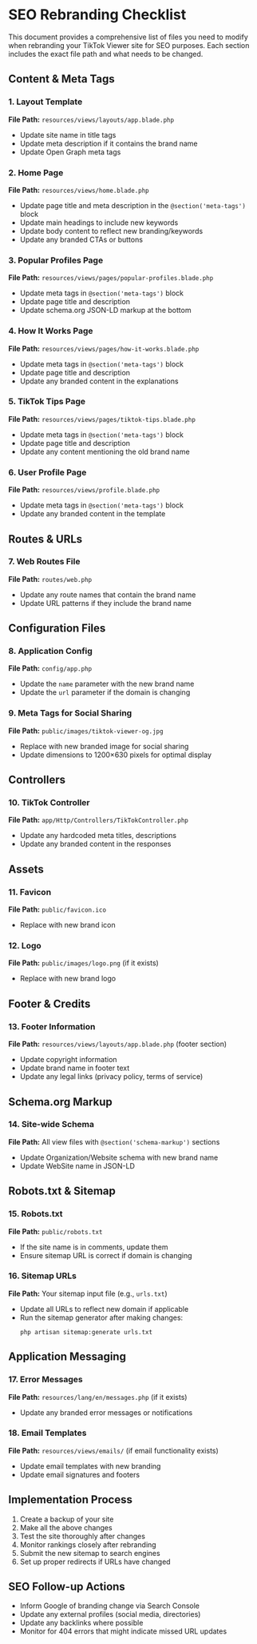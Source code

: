 # SEO Rebranding Checklist

This document provides a comprehensive list of files you need to modify when rebranding your TikTok Viewer site for SEO purposes. Each section includes the exact file path and what needs to be changed.

## Content & Meta Tags

### 1. Layout Template
**File Path:** `resources/views/layouts/app.blade.php`
- Update site name in title tags
- Update meta description if it contains the brand name
- Update Open Graph meta tags

### 2. Home Page
**File Path:** `resources/views/home.blade.php`
- Update page title and meta description in the `@section('meta-tags')` block
- Update main headings to include new keywords
- Update body content to reflect new branding/keywords
- Update any branded CTAs or buttons

### 3. Popular Profiles Page
**File Path:** `resources/views/pages/popular-profiles.blade.php`
- Update meta tags in `@section('meta-tags')` block
- Update page title and description
- Update schema.org JSON-LD markup at the bottom

### 4. How It Works Page
**File Path:** `resources/views/pages/how-it-works.blade.php`
- Update meta tags in `@section('meta-tags')` block
- Update page title and description
- Update any branded content in the explanations

### 5. TikTok Tips Page
**File Path:** `resources/views/pages/tiktok-tips.blade.php`
- Update meta tags in `@section('meta-tags')` block
- Update page title and description
- Update any content mentioning the old brand name

### 6. User Profile Page
**File Path:** `resources/views/profile.blade.php`
- Update meta tags in `@section('meta-tags')` block
- Update any branded content in the template

## Routes & URLs

### 7. Web Routes File
**File Path:** `routes/web.php`
- Update any route names that contain the brand name
- Update URL patterns if they include the brand name

## Configuration Files

### 8. Application Config
**File Path:** `config/app.php`
- Update the `name` parameter with the new brand name
- Update the `url` parameter if the domain is changing

### 9. Meta Tags for Social Sharing
**File Path:** `public/images/tiktok-viewer-og.jpg`
- Replace with new branded image for social sharing
- Update dimensions to 1200×630 pixels for optimal display

## Controllers

### 10. TikTok Controller
**File Path:** `app/Http/Controllers/TikTokController.php`
- Update any hardcoded meta titles, descriptions
- Update any branded content in the responses

## Assets

### 11. Favicon
**File Path:** `public/favicon.ico`
- Replace with new brand icon

### 12. Logo
**File Path:** `public/images/logo.png` (if it exists)
- Replace with new brand logo

## Footer & Credits

### 13. Footer Information
**File Path:** `resources/views/layouts/app.blade.php` (footer section)
- Update copyright information
- Update brand name in footer text
- Update any legal links (privacy policy, terms of service)

## Schema.org Markup

### 14. Site-wide Schema
**File Path:** All view files with `@section('schema-markup')` sections
- Update Organization/Website schema with new brand name
- Update WebSite name in JSON-LD

## Robots.txt & Sitemap

### 15. Robots.txt
**File Path:** `public/robots.txt`
- If the site name is in comments, update them
- Ensure sitemap URL is correct if domain is changing

### 16. Sitemap URLs
**File Path:** Your sitemap input file (e.g., `urls.txt`)
- Update all URLs to reflect new domain if applicable
- Run the sitemap generator after making changes:
  ```
  php artisan sitemap:generate urls.txt
  ```

## Application Messaging

### 17. Error Messages
**File Path:** `resources/lang/en/messages.php` (if it exists)
- Update any branded error messages or notifications

### 18. Email Templates
**File Path:** `resources/views/emails/` (if email functionality exists)
- Update email templates with new branding
- Update email signatures and footers

## Implementation Process

1. Create a backup of your site
2. Make all the above changes
3. Test the site thoroughly after changes
4. Monitor rankings closely after rebranding
5. Submit the new sitemap to search engines
6. Set up proper redirects if URLs have changed

## SEO Follow-up Actions

- Inform Google of branding change via Search Console
- Update any external profiles (social media, directories)
- Update any backlinks where possible
- Monitor for 404 errors that might indicate missed URL updates 